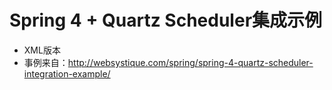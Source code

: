# Spring 4 + Quartz Scheduler集成示例

- XML版本
- 事例来自：http://websystique.com/spring/spring-4-quartz-scheduler-integration-example/

